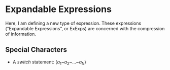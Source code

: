# Expandable Expressions
Here, I am defining a new type of expression. These expressions (&ldquo;Expandable Expressions&rdquo;, or ExExps) are concerned with the compression of information.

## Special Characters

 * A _switch_ statement: (_a_<sub>1</sub>~_a_<sub>2</sub>~&hellip;~_a_<sub>N</sub>)
